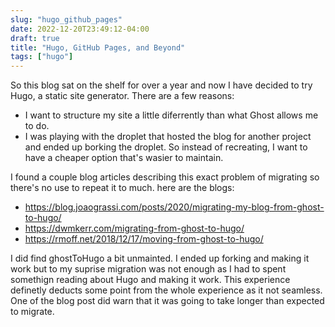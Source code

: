 ```yaml
---
slug: "hugo_github_pages"
date: 2022-12-20T23:49:12-04:00
draft: true
title: "Hugo, GitHub Pages, and Beyond"
tags: ["hugo"]
---
```


So this blog sat on the shelf for over a year and now I have decided to try Hugo, a static site generator. There are a few reasons:
* I want to structure my site a little diferrently than what Ghost allows me to do. 
* I was playing with the droplet that hosted the blog for another project and ended up borking the droplet. So instead of recreating, I want to have a cheaper option that's wasier to maintain.

I found a couple blog articles describing this exact problem of migrating so there's no use to repeat it to much. here are the blogs:
* https://blog.joaograssi.com/posts/2020/migrating-my-blog-from-ghost-to-hugo/
* https://dwmkerr.com/migrating-from-ghost-to-hugo/ 
* https://rmoff.net/2018/12/17/moving-from-ghost-to-hugo/

I did find ghostToHugo a bit unmainted. I ended up forking and making it work but to my suprise migration was not enough as I had to spent somethign reading about Hugo and making it work. This experience definetly deducts some point from the whole experience as it not seamless. One of the blog post did warn that it was going to take longer than expected to migrate.